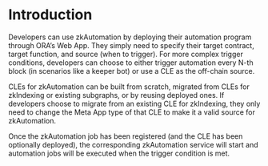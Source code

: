 # Introduction

Developers can use zkAutomation by deploying their automation program through ORA’s Web App. They simply need to specify their target contract, target function, and source (when to trigger). For more complex trigger conditions, developers can choose to either trigger automation every N-th block (in scenarios like a keeper bot) or use a CLE as the off-chain source.

CLEs for zkAutomation can be built from scratch, migrated from CLEs for zkIndexing or existing subgraphs, or by reusing deployed ones. If developers choose to migrate from an existing CLE for zkIndexing, they only need to change the Meta App type of that CLE to make it a valid source for zkAutomation.

Once the zkAutomation job has been registered (and the CLE has been optionally deployed), the corresponding zkAutomation service will start and automation jobs will be executed when the trigger condition is met.
